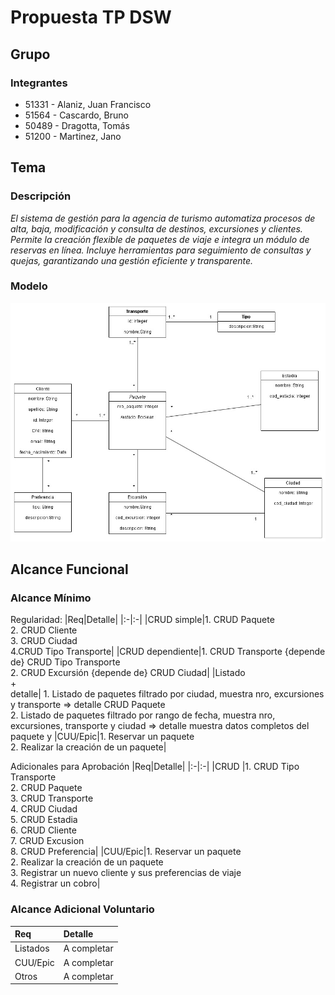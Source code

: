 # Propuesta TP DSW

## Grupo
### Integrantes
* 51331 - Alaniz, Juan Francisco
* 51564 - Cascardo, Bruno
* 50489 - Dragotta, Tomás
* 51200 - Martinez, Jano

## Tema
### Descripción
*El sistema de gestión para la agencia de turismo automatiza procesos de alta, baja, modificación y consulta de destinos, excursiones y clientes. Permite la creación flexible de paquetes de viaje e integra un módulo de reservas en línea. Incluye herramientas para seguimiento de consultas y quejas, garantizando una gestión eficiente y transparente.*

### Modelo
![Modelo de Clases](https://github.com/BruCascardo/TpDesarrollo/blob/main/DCdsw.jpg)

## Alcance Funcional 

### Alcance Mínimo

Regularidad:
|Req|Detalle|
|:-|:-|
|CRUD simple|1. CRUD Paquete<br>2. CRUD Cliente<br>3. CRUD Ciudad<br>4.CRUD Tipo Transporte|
|CRUD dependiente|1. CRUD Transporte {depende de} CRUD Tipo Transporte<br>2. CRUD Excursión {depende de} CRUD Ciudad|
|Listado<br>+<br>detalle| 1. Listado de paquetes filtrado por ciudad, muestra nro, excursiones y transporte => detalle CRUD Paquete<br> 2. Listado de paquetes filtrado por rango de fecha, muestra nro, excursiones, transporte y ciudad => detalle muestra datos completos del paquete y 
|CUU/Epic|1. Reservar un paquete<br>2. Realizar la creación de un paquete|


Adicionales para Aprobación
|Req|Detalle|
|:-|:-|
|CRUD |1. CRUD Tipo Transporte<br>2. CRUD Paquete<br>3. CRUD Transporte<br>4. CRUD Ciudad<br>5. CRUD Estadia<br>6. CRUD Cliente<br>7. CRUD Excusion<br>8. CRUD Preferencia|
|CUU/Epic|1. Reservar un paquete<br>2. Realizar la creación de un paquete<br>3. Registrar un nuevo cliente y sus preferencias de viaje<br>4. Registrar un cobro|


### Alcance Adicional Voluntario

|Req|Detalle|
|:-|:-|
|Listados |A completar|
|CUU/Epic|A completar|
|Otros|A completar|
